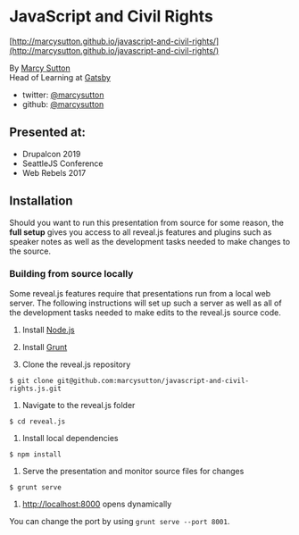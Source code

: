 # JavaScript and Civil Rights
[http://marcysutton.github.io/javascript-and-civil-rights/](http://marcysutton.github.io/javascript-and-civil-rights/)

By [Marcy Sutton](http://marcysutton.com)<br>
Head of Learning at [Gatsby](https://gatsbyjs.com)

- twitter: [@marcysutton](https://twitter.com/marcysutton)
- github: [@marcysutton](https://github.com/marcysutton)

## Presented at:
* Drupalcon 2019
* SeattleJS Conference
* Web Rebels 2017

## Installation

Should you want to run this presentation from source for some reason, the **full setup** gives you access to all reveal.js features and plugins such as speaker notes as well as the development tasks needed to make changes to the source.

### Building from source locally
Some reveal.js features require that presentations run from a local web server. The following instructions will set up such a server as well as all of the development tasks needed to make edits to the reveal.js source code.

1. Install [Node.js](http://nodejs.org/)

1. Install [Grunt](http://gruntjs.com/getting-started#installing-the-cli)

1. Clone the reveal.js repository
```
$ git clone git@github.com:marcysutton/javascript-and-civil-rights.js.git
```

1. Navigate to the reveal.js folder
```
$ cd reveal.js
```

1. Install local dependencies
```
$ npm install
```

1. Serve the presentation and monitor source files for changes
```
$ grunt serve
```

1. <http://localhost:8000> opens dynamically

You can change the port by using `grunt serve --port 8001`.
